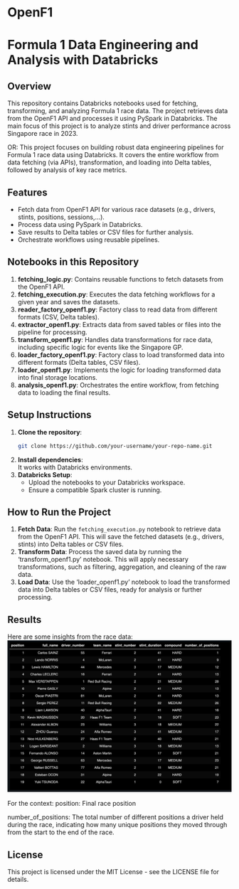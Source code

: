 # OpenF1

# Formula 1 Data Engineering and Analysis with Databricks

## Overview
This repository contains Databricks notebooks used for fetching, transforming, and analyzing Formula 1 race data. The project retrieves data from the OpenF1 API and processes it using PySpark in Databricks. The main focus of this project is to analyze stints and driver performance across Singapore race in 2023.

OR:
This project focuses on building robust data engineering pipelines for Formula 1 race data using Databricks. It covers the entire workflow from data fetching (via APIs), transformation, and loading into Delta tables, followed by analysis of key race metrics.

## Features
- Fetch data from OpenF1 API for various race datasets (e.g., drivers, stints, positions, sessions,…).
- Process data using PySpark in Databricks.
- Save results to Delta tables or CSV files for further analysis.
- Orchestrate workflows using reusable pipelines.

## Notebooks in this Repository
1. **fetching_logic.py**: Contains reusable functions to fetch datasets from the OpenF1 API.
2. **fetching_execution.py**: Executes the data fetching workflows for a given year and saves the datasets.
3. **reader_factory_openf1.py**: Factory class to read data from different formats (CSV, Delta tables).
4. **extractor_openf1.py**: Extracts data from saved tables or files into the pipeline for processing.
5. **transform_openf1.py**: Handles data transformations for race data, including specific logic for events like the Singapore GP.
6. **loader_factory_openf1.py**: Factory class to load transformed data into different formats (Delta tables, CSV files).
7. **loader_openf1.py**: Implements the logic for loading transformed data into final storage locations.
8. **analysis_openf1.py**: Orchestrates the entire workflow, from fetching data to loading the final results.

## Setup Instructions
1. **Clone the repository**:  
    ```bash
    git clone https://github.com/your-username/your-repo-name.git
    ```
2. **Install dependencies**:  
   It works with Databricks environments.
3. **Databricks Setup**:  
   - Upload the notebooks to your Databricks workspace.
   - Ensure a compatible Spark cluster is running.

## How to Run the Project
1. **Fetch Data**: Run the `fetching_execution.py` notebook to retrieve data from the OpenF1 API. This will save the fetched datasets (e.g., drivers, stints) into Delta tables or CSV files.
2. **Transform Data**: Process the saved data by running the ‘transform_openf1.py’ notebook. This will apply necessary transformations, such as filtering, aggregation, and cleaning of the raw data.
3. **Load Data**: Use the ‘loader_openf1.py’ notebook to load the transformed data into Delta tables or CSV files, ready for analysis or further processing.

## Results
Here are some insights from the race data:
![Project screenshot](https://github.com/monikakrajnc/OpenF1/blob/main/results_python.png)


For the context:
position: Final race position

number_of_positions: The total number of different positions a driver held during the race, indicating how many unique positions they moved through from the start to the end of the race.

## License
This project is licensed under the MIT License - see the LICENSE file for details.
